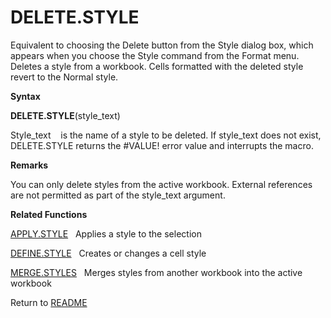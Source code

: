# DELETE.STYLE

Equivalent to choosing the Delete button from the Style dialog box,
which appears when you choose the Style command from the Format menu.
Deletes a style from a workbook. Cells formatted with the deleted style
revert to the Normal style.

**Syntax**

**DELETE.STYLE**(style\_text)

Style\_text&nbsp;&nbsp;&nbsp;&nbsp;is the name of a style to be deleted.
If style\_text does not exist, DELETE.STYLE returns the \#VALUE\! error
value and interrupts the macro.

**Remarks**

You can only delete styles from the active workbook. External references
are not permitted as part of the style\_text argument.

**Related Functions**

[APPLY.STYLE](APPLY.STYLE.md)&nbsp;&nbsp;&nbsp;Applies a style to the selection

[DEFINE.STYLE](DEFINE.STYLE.md)&nbsp;&nbsp;&nbsp;Creates or changes a cell style

[MERGE.STYLES](MERGE.STYLES.md)&nbsp;&nbsp;&nbsp;Merges styles from another workbook into
the active workbook



Return to [README](README.md#D)

